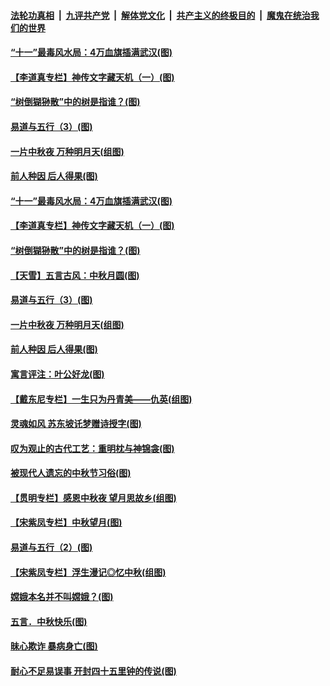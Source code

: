 

####  [法轮功真相](../../../../basic/blob/master/README.md?t=10051402) &nbsp;|&nbsp; [九评共产党](../../../../9ping.md/blob/master/README.md?t=10051402) &nbsp;|&nbsp; [解体党文化](../../../../jtdwh.md/blob/master/README.md?t=10051402)  &nbsp;|&nbsp; [共产主义的终极目的](../../../../gczydzjmd.md/blob/master/README.md?t=10051402) &nbsp;|&nbsp; [魔鬼在统治我们的世界](../../../../mgztzwmdsj.md/blob/master/README.md?t=10051402) 

#### [“十一”最毒风水局：4万血旗插满武汉(图)](../pages/p7/948181.md?t=10051402) 

#### [【李道真专栏】神传文字藏天机（一）(图)](../pages/p7/947879.md?t=10051402) 

#### [“树倒猢狲散”中的树是指谁？(图)](../pages/p7/948015.md?t=10051402) 

#### [易道与五行（3）(图)](../pages/p7/947856.md?t=10051402) 

#### [一片中秋夜 万种明月天(组图)](../pages/p7/947294.md?t=10051402) 

#### [前人种因 后人得果(图)](../pages/p7/948022.md?t=10051402) 

#### [“十一”最毒风水局：4万血旗插满武汉(图)](../pages/p7/948181.md?t=10051402) 

#### [【李道真专栏】神传文字藏天机（一）(图)](../pages/p7/947879.md?t=10051402) 

#### [“树倒猢狲散”中的树是指谁？(图)](../pages/p7/948015.md?t=10051402) 

#### [【天雪】五言古风：中秋月圆(图)](../pages/p7/948163.md?t=10051402) 

#### [易道与五行（3）(图)](../pages/p7/947856.md?t=10051402) 

#### [一片中秋夜 万种明月天(组图)](../pages/p7/947294.md?t=10051402) 

#### [前人种因 后人得果(图)](../pages/p7/948022.md?t=10051402) 

#### [寓言评注：叶公好龙(图)](../pages/p7/948018.md?t=10051402) 

#### [【戴东尼专栏】一生只为丹青美——仇英(组图)](../pages/p7/944023.md?t=10051402) 

#### [灵魂如风 苏东坡讬梦赠诗授字(图)](../pages/p7/947859.md?t=10051402) 

#### [叹为观止的古代工艺：重明枕与神锦衾(图)](../pages/p7/947819.md?t=10051402) 

#### [被现代人遗忘的中秋节习俗(图)](../pages/p7/947855.md?t=10051402) 

#### [【贯明专栏】感恩中秋夜 望月思故乡(组图)](../pages/p7/946621.md?t=10051402) 

#### [【宋紫凤专栏】中秋望月(图)](../pages/p7/947781.md?t=10051402) 

#### [易道与五行（2）(图)](../pages/p7/947655.md?t=10051402) 

#### [【宋紫凤专栏】浮生漫记◎忆中秋(组图)](../pages/p7/946829.md?t=10051402) 

#### [嫦娥本名并不叫嫦娥？(图)](../pages/p7/947731.md?t=10051402) 

#### [五言．中秋快乐(图)](../pages/p7/947732.md?t=10051402) 

#### [昧心欺诈 暴病身亡(图)](../pages/p7/947378.md?t=10051402) 

#### [耐心不足易误事 开封四十五里钟的传说(图)](../pages/p7/947634.md?t=10051402) 

